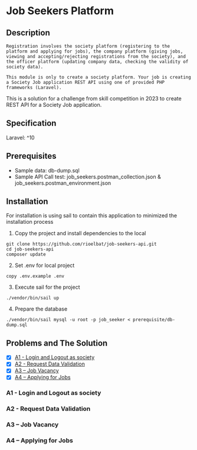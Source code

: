 # Job Seekers Platform

## Description

```
Registration involves the society platform (registering to the platform and applying for jobs), the company platform (giving jobs, viewing and accepting/rejecting registrations from the society), and the officer platform (updating company data, checking the validity of society data).

This module is only to create a society platform. Your job is creating a Society Job application REST API using one of provided PHP frameworks (Laravel).
```

This is a solution for a challenge from skill competition in 2023 to create REST API for a Society Job application.

## Specification

Laravel: ^10

## Prerequisites

-   Sample data: db-dump.sql
-   Sample API Call test: job_seekers.postman_collection.json & job_seekers.postman_environment.json

## Installation

For installation is using sail to contain this application to minimized the installation process

1. Copy the project and install dependencies to the local

```
git clone https://github.com/rioelbat/job-seekers-api.git
cd job-seekers-api
composer update
```

2. Set .env for local project

```
copy .env.example .env
```

3. Execute sail for the project

```
./vendor/bin/sail up
```

4. Prepare the database

```
./vendor/bin/sail mysql -u root -p job_seeker < prerequisite/db-dump.sql
```

## Problems and The Solution

-   [x] [A1 - Login and Logout as society](https://github.com/rioelbat/job-seekers-api#a1---login-and-logout-as-society)
-   [x] [A2 - Request Data Validation](https://github.com/rioelbat/job-seekers-api#a2---request-data-validation)
-   [x] [A3 – Job Vacancy](https://github.com/rioelbat/job-seekers-api#a3---job-vacancy)
-   [x] [A4 – Applying for Jobs](https://github.com/rioelbat/job-seekers-api#a4---applying-for-jobs)

### A1 - Login and Logout as society

### A2 - Request Data Validation

### A3 – Job Vacancy

### A4 – Applying for Jobs

